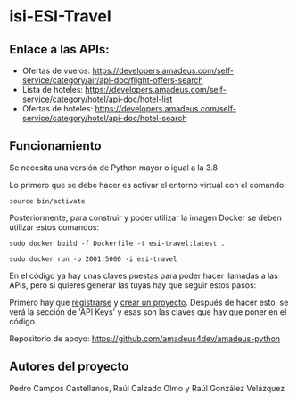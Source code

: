 # isi-ESI-Travel

## Enlace a las APIs:
  * Ofertas de vuelos: https://developers.amadeus.com/self-service/category/air/api-doc/flight-offers-search
  * Lista de hoteles: https://developers.amadeus.com/self-service/category/hotel/api-doc/hotel-list
  * Ofertas de hoteles: https://developers.amadeus.com/self-service/category/hotel/api-doc/hotel-search
  
## Funcionamiento
Se necesita una versión de Python mayor o igual a la 3.8

Lo primero que se debe hacer es activar el entorno virtual con el comando:

    source bin/activate
    
Posteriormente, para construir y poder utilizar la imagen Docker se deben utilizar estos comandos:

    sudo docker build -f Dockerfile -t esi-travel:latest .
   
    sudo docker run -p 2001:5000 -i esi-travel
 
En el código ya hay unas claves puestas para poder hacer llamadas a las APIs, pero si quieres generar las tuyas hay que seguir estos pasos:
    
Primero hay que [registrarse](https://developers.amadeus.com/register) y [crear un proyecto](https://developers.amadeus.com/my-apps). Después de hacer esto, se verá la sección de 'API Keys' y esas son las claves que hay que poner en el código.
        
Repositorio de apoyo: https://github.com/amadeus4dev/amadeus-python

## Autores del proyecto
Pedro Campos Castellanos, Raúl Calzado Olmo y Raúl González Velázquez
